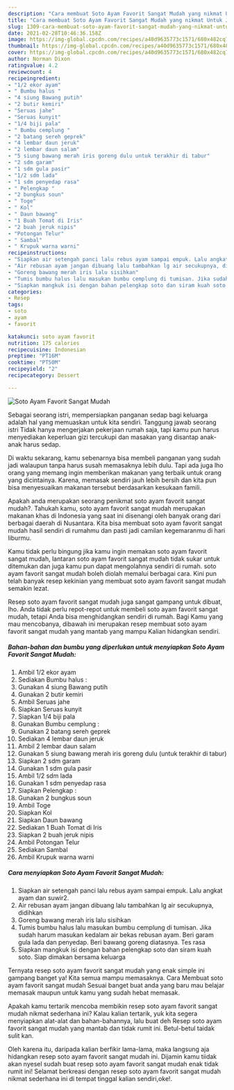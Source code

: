 ```yaml
---
description: "Cara membuat Soto Ayam Favorit Sangat Mudah yang nikmat Untuk Jualan"
title: "Cara membuat Soto Ayam Favorit Sangat Mudah yang nikmat Untuk Jualan"
slug: 1309-cara-membuat-soto-ayam-favorit-sangat-mudah-yang-nikmat-untuk-jualan
date: 2021-02-28T10:46:36.158Z
image: https://img-global.cpcdn.com/recipes/a40d9635773c1571/680x482cq70/soto-ayam-favorit-sangat-mudah-foto-resep-utama.jpg
thumbnail: https://img-global.cpcdn.com/recipes/a40d9635773c1571/680x482cq70/soto-ayam-favorit-sangat-mudah-foto-resep-utama.jpg
cover: https://img-global.cpcdn.com/recipes/a40d9635773c1571/680x482cq70/soto-ayam-favorit-sangat-mudah-foto-resep-utama.jpg
author: Norman Dixon
ratingvalue: 4.2
reviewcount: 4
recipeingredient:
- "1/2 ekor ayam"
- " Bumbu halus "
- "4 siung Bawang putih"
- "2 butir kemiri"
- "Seruas jahe"
- "Seruas kunyit"
- "1/4 biji pala"
- " Bumbu cemplung "
- "2 batang sereh geprek"
- "4 lembar daun jeruk"
- "2 lembar daun salam"
- "5 siung bawang merah iris goreng dulu untuk terakhir di tabur"
- "2 sdm garam"
- "1 sdm gula pasir"
- "1/2 sdm lada"
- "1 sdm penyedap rasa"
- " Pelengkap "
- "2 bungkus soun"
- " Toge"
- " Kol"
- " Daun bawang"
- "1 Buah Tomat di Iris"
- "2 buah jeruk nipis"
- "Potongan Telur"
- " Sambal"
- " Krupuk warna warni"
recipeinstructions:
- "Siapkan air setengah panci lalu rebus ayam sampai empuk. Lalu angkat ayam dan suwir2."
- "Air rebusan ayam jangan dibuang lalu tambahkan lg air secukupnya, didihkan"
- "Goreng bawang merah iris lalu sisihkan"
- "Tumis bumbu halus lalu masukan bumbu cemplung di tumisan. Jika sudah harum masukan kedalam air bekas rebusan ayam. Beri garam gula lada dan penyedap. Beri bawang goreng diatasnya. Tes rasa"
- "Siapkan mangkuk isi dengan bahan pelengkap soto dan siram kuah soto. Siap dimakan bersama keluarga"
categories:
- Resep
tags:
- soto
- ayam
- favorit

katakunci: soto ayam favorit 
nutrition: 175 calories
recipecuisine: Indonesian
preptime: "PT16M"
cooktime: "PT50M"
recipeyield: "2"
recipecategory: Dessert

---
```



![Soto Ayam Favorit Sangat Mudah](https://img-global.cpcdn.com/recipes/a40d9635773c1571/680x482cq70/soto-ayam-favorit-sangat-mudah-foto-resep-utama.jpg)

Sebagai seorang istri, mempersiapkan panganan sedap bagi keluarga adalah hal yang memuaskan untuk kita sendiri. Tanggung jawab seorang istri Tidak hanya mengerjakan pekerjaan rumah saja, tapi kamu pun harus menyediakan keperluan gizi tercukupi dan masakan yang disantap anak-anak harus sedap.

Di waktu  sekarang, kamu sebenarnya bisa membeli panganan yang sudah jadi walaupun tanpa harus susah memasaknya lebih dulu. Tapi ada juga lho orang yang memang ingin memberikan makanan yang terbaik untuk orang yang dicintainya. Karena, memasak sendiri jauh lebih bersih dan kita pun bisa menyesuaikan makanan tersebut berdasarkan kesukaan famili. 



Apakah anda merupakan seorang penikmat soto ayam favorit sangat mudah?. Tahukah kamu, soto ayam favorit sangat mudah merupakan makanan khas di Indonesia yang saat ini disenangi oleh banyak orang dari berbagai daerah di Nusantara. Kita bisa membuat soto ayam favorit sangat mudah hasil sendiri di rumahmu dan pasti jadi camilan kegemaranmu di hari liburmu.

Kamu tidak perlu bingung jika kamu ingin memakan soto ayam favorit sangat mudah, lantaran soto ayam favorit sangat mudah tidak sukar untuk ditemukan dan juga kamu pun dapat mengolahnya sendiri di rumah. soto ayam favorit sangat mudah boleh diolah memalui berbagai cara. Kini pun telah banyak resep kekinian yang membuat soto ayam favorit sangat mudah semakin lezat.

Resep soto ayam favorit sangat mudah juga sangat gampang untuk dibuat, lho. Anda tidak perlu repot-repot untuk membeli soto ayam favorit sangat mudah, tetapi Anda bisa menghidangkan sendiri di rumah. Bagi Kamu yang mau mencobanya, dibawah ini merupakan resep membuat soto ayam favorit sangat mudah yang mantab yang mampu Kalian hidangkan sendiri.

<!--inarticleads1-->

##### Bahan-bahan dan bumbu yang diperlukan untuk menyiapkan Soto Ayam Favorit Sangat Mudah:

1. Ambil 1/2 ekor ayam
1. Sediakan  Bumbu halus :
1. Gunakan 4 siung Bawang putih
1. Gunakan 2 butir kemiri
1. Ambil Seruas jahe
1. Siapkan Seruas kunyit
1. Siapkan 1/4 biji pala
1. Gunakan  Bumbu cemplung :
1. Gunakan 2 batang sereh geprek
1. Sediakan 4 lembar daun jeruk
1. Ambil 2 lembar daun salam
1. Gunakan 5 siung bawang merah iris goreng dulu (untuk terakhir di tabur)
1. Siapkan 2 sdm garam
1. Gunakan 1 sdm gula pasir
1. Ambil 1/2 sdm lada
1. Gunakan 1 sdm penyedap rasa
1. Siapkan  Pelengkap :
1. Gunakan 2 bungkus soun
1. Ambil  Toge
1. Siapkan  Kol
1. Siapkan  Daun bawang
1. Sediakan 1 Buah Tomat di Iris
1. Siapkan 2 buah jeruk nipis
1. Ambil Potongan Telur
1. Sediakan  Sambal
1. Ambil  Krupuk warna warni




<!--inarticleads2-->

##### Cara menyiapkan Soto Ayam Favorit Sangat Mudah:

1. Siapkan air setengah panci lalu rebus ayam sampai empuk. Lalu angkat ayam dan suwir2.
1. Air rebusan ayam jangan dibuang lalu tambahkan lg air secukupnya, didihkan
1. Goreng bawang merah iris lalu sisihkan
1. Tumis bumbu halus lalu masukan bumbu cemplung di tumisan. Jika sudah harum masukan kedalam air bekas rebusan ayam. Beri garam gula lada dan penyedap. Beri bawang goreng diatasnya. Tes rasa
1. Siapkan mangkuk isi dengan bahan pelengkap soto dan siram kuah soto. Siap dimakan bersama keluarga




Ternyata resep soto ayam favorit sangat mudah yang enak simple ini gampang banget ya! Kita semua mampu memasaknya. Cara Membuat soto ayam favorit sangat mudah Sesuai banget buat anda yang baru mau belajar memasak maupun untuk kamu yang sudah hebat memasak.

Apakah kamu tertarik mencoba membikin resep soto ayam favorit sangat mudah nikmat sederhana ini? Kalau kalian tertarik, yuk kita segera menyiapkan alat-alat dan bahan-bahannya, lalu buat deh Resep soto ayam favorit sangat mudah yang mantab dan tidak rumit ini. Betul-betul taidak sulit kan. 

Oleh karena itu, daripada kalian berfikir lama-lama, maka langsung aja hidangkan resep soto ayam favorit sangat mudah ini. Dijamin kamu tiidak akan nyesel sudah buat resep soto ayam favorit sangat mudah enak tidak rumit ini! Selamat berkreasi dengan resep soto ayam favorit sangat mudah nikmat sederhana ini di tempat tinggal kalian sendiri,oke!.

